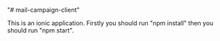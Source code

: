 "# mail-campaign-client" 

This is an ionic application. Firstly you should run "npm install" then you should run "npm start".